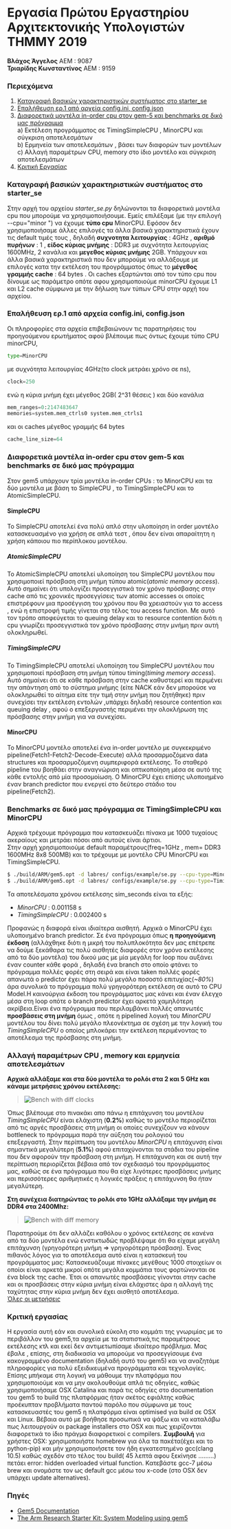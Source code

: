 # Εργασία Πρώτου Εργαστηρίου Αρχιτεκτονικής Υπολογιστών ΤΗΜΜΥ 2019

**Βλάχος Άγγελος** ΑΕΜ : 9087  
**Τριαρίδης Κωνσταντίνος** ΑΕΜ : 9159

### Περιεχόμενα
1. [Καταγραφή βασικών χαρακτηριστικών συστήματος στο starter_se](https://github.com/kostino/ComputerArchitectureLab1#Καταγραφή-βασικών-χαρακτηριστικών-συστήματος-στο-starter_se)
2. [Επαλήθευση ερ.1 από αρχεία config.ini, config.json](https://github.com/kostino/ComputerArchitectureLab1#επαλήθευση-ερ1-από-αρχεία-configini-configjson)
3. [Διαφορετικά μοντέλα in-order cpu στον gem-5 και benchmarks σε δικό μας πρόγραμμα](https://github.com/kostino/ComputerArchitectureLab1#διαφορετικά-μοντέλα-in-order-cpu-στον-gem-5-και-benchmarks-σε-δικό-μας-πρόγραμμα)  
  a) Εκτέλεση προγράμματος σε TimingSimpleCPU , MinorCPU και σύγκριση αποτελεσμάτων  
  b) Ερμηνεία των αποτελεσμάτων , βάσει των διαφορών των μοντέλων  
  c) Αλλαγή παραμέτρων CPU, memory στο ίδιο μοντέλο και σύγκριση αποτελεσμάτων  
4. [Κριτική Εργασίας](https://github.com/kostino/ComputerArchitectureLab1#Κριτική-εργασίας)  


### Καταγραφή βασικών χαρακτηριστικών συστήματος στο starter_se
Στην αρχή του αρχείου _starter_se.py_ δηλώνονται τα διαφορετικά μοντέλα cpu που μπορούμε να χρησιμοποιήσουμε. Εμείς επιλέξαμε (με την επιλογή --cpu="minor ") να έχουμε **τύπο cpu** MinorCPU. Εφόσον δεν χρησιμοποιήσαμε άλλες επιλογές τα άλλα βασικά χαρακτηριστικά έχουν τις default τιμές τους , δηλαδή **συχνοτητα λειτουργίας** : 4GHz , **αριθμό πυρήνων** : 1 , **είδος κύριας μνήμης** : DDR3 με συχνότητα λειτουργίας 1600MHz, 2 κανάλια και **μεγεθος κύριας μνήμης** 2GB. Υπάρχουν και άλλα βασικά χαρακτηριστικά που δεν μπορούμε να αλλάξουμε με επιλογές κατα την εκτέλεση του προγράμματος όπως το **μέγεθος γραμμής cache** : 64 bytes . Οι caches εξαρτώνται από τον τύπο cpu που δίνουμε ως παράμετρο οπότε αφου χρησιμοποιούμε minorCPU έχουμε L1 και L2 cache σύμφωνα με την δήλωση των τύπων CPU στην αρχή του αρχείου.

### Επαλήθευση ερ.1 από αρχεία config.ini, config.json
Οι πληροφορίες στα αρχεία επιβεβαιώνουν τις παρατηρήσεις του προηγούμενου ερωτήματος αφού βλέπουμε πως όντως έχουμε τύπο CPU minorCPU,
```python
type=MinorCPU
```

με συχνότητα λειτουργίας 4GHz(το clock μετράει χρόνο σε ns),
```python
clock=250
```
ενώ η κύρια μνήμη έχει μέγεθος 2GB( 2^31 θέσεις ) και δύο κανάλια
```python
mem_ranges=0:2147483647
memories=system.mem_ctrls0 system.mem_ctrls1
```
και οι caches μέγεθος γραμμής 64 bytes
```python
cache_line_size=64
```
### Διαφορετικά μοντέλα in-order cpu στον gem-5 και benchmarks σε δικό μας πρόγραμμα
Στον gem5 υπάρχουν τρία μοντέλα in-order CPUs : το MinorCPU και τα δύο μοντέλα με βάση το SimpleCPU , το TimingSimpleCPU και το AtomicSimpleCPU.
#### SimpleCPU
Το SimpleCPU αποτελεί ένα πολύ απλό στην υλοποίηση  in order μοντέλο κατασκευασμένο για χρήση σε απλά τεστ , όπου δεν είναι απαραίτητη η χρήση κάποιου πιο περίπλοκου μοντέλου.
##### AtomicSimpleCPU
Το AtomicSimpleCPU αποτελεί υλοποίηση του SimpleCPU μοντέλου που χρησιμοποιεί πρόσβαση στη μνήμη τύπου atomic(_atomic memory access_). Αυτό σημαίνει ότι υπολογίζει προσεγγιστικά τον χρόνο πρόσβασης στην cache από τις χρονικές προσεγγίσεις των atomic accesses οι οποίες επιστρέφουν μια προσέγγιση του χρόνου που θα χρειαστούν για το access , ενώ η επιστροφή τιμής γίνεται στο τέλος του access function. Με αυτό τον τρόπο αποφεύγεται το queuing delay και το resource contention διότι η cpu γνωρίζει προσεγγιστικά τον χρόνο πρόσβασης στην μνήμη πριν αυτή ολοκληρωθεί.
##### TimingSimpleCPU
Το TimingSimpleCPU αποτελεί υλοποίηση του SimpleCPU μοντέλου που χρησιμοποιεί πρόσβαση στη μνήμη τύπου timing(_timing memory access_). Αυτό σημαίνει ότι σε κάθε πρόσβαση στην cache καθυστερεί και περιμένει την απάντηση από το σύστημα μνήμης (είτε NACK εάν δεν μπορούσε να ολοκληρωθεί το αίτημα είτε την τιμή στην μνήμη που ζητήθηκε) πριν συνεχίσει την εκτέλεση εντολών ,υπάρχει δηλαδή resource contention και queuing delay , αφού ο επεξεργαστής περιμένει την ολοκλήρωση της πρόσβασης στην μνήμη για να συνεχίσει.
#### MinorCPU
Το MinorCPU μοντέλο αποτελεί ένα in-order μοντέλο με συγκεκριμένο pipeline(Fetch1-Fetch2-Decode-Execute) αλλά προσαρμοζόμενα data structures και προσαρμοζόμενη συμπεριφορά εκτέλεσης. Το σταθερό pipeline του βοηθάει στην αναγνώριση και οπτικοποίηση μέσα σε αυτό της κάθε εντολής από μία προσομοίωση. Ο MinorCPU έχει επίσης υλοποιημένο έναν branch predictor που ενεργεί στο δεύτερο στάδιο του pipeline(Fetch2).
###  Βenchmarks σε δικό μας πρόγραμμα σε TimingSimpleCPU και MinorCPU
Αρχικά τρέχουμε πρόγραμμα που κατασκευάζει πίνακα με 1000 τυχαίους ακεραίους και μετράει πόσοι από αυτούς είναι άρτιοι.  
Στην αρχή χρησιμοποιούμε default παραμέτρους(freq=1GHz , mem= DDR3 1600MHz 8x8 500MB) και το τρέχουμε με μοντέλο CPU MinorCPU και TimingSimpleCPU.
```zsh
$ ./build/ARM/gem5.opt -d labres/ configs/example/se.py --cpu-type=MinorCPU --caches -c gem5TestARM
$ ./build/ARM/gem5.opt -d labres/ configs/example/se.py --cpu-type=TimingSimpleCPU --caches -c gem5TestARM

```
Τα αποτελέσματα χρόνου εκτέλεσης sim_seconds είναι τα εξής:
* _MinorCPU_ : 0.001158 s
* _TimingSimpleCPU_ : 0.002400 s

Προφανώς η διαφορά είναι ιδιαίτερα αισθητή. Αρχικά ο MinorCPU έχει υλοποιημένο branch predictor. Σε ένα πρόγραμμα όπως **η προηγούμενη έκδοση** (αλλάχθηκε διότι η μικρή του πολυπλοκότητα δεν μας επέτρεπε να δούμε ξεκάθαρα τις πολύ αισθητές διαφορές στον χρόνο εκτέλεσης από τα δύο μοντέλα) του δικού μας με μία μεγάλη for loop που αυξάνει έναν counter κάθε φορά , δηλαδή ένα branch στο οποίο φτάνει το πρόγραμμα πολλές φορές στη σειρά και είναι taken πολλές φορές απανωτά ο predictor έχει πάρα πολύ μεγάλο ποσοστό επιτυχίας(_~80%_) άρα συνολικά το πρόγραμμα πολύ γρηγορότερη εκτέλεση σε αυτό το CPU Model.Η καινούργια έκδοση του προγράμματος μας κάνει και έναν έλεγχο μέσα στη loop οπότε ο branch predictor έχει αρκετά χαμηλότερη ακρίβεια.Είναι ένα πρόγραμμα που περιλαμβάνει πολλές απανωτές **προσβάσεις στη μνήμη** όμως , οπότε η pipelined λογική του _MinorCPU_ μοντέλου του δίνει πολύ μεγάλο πλεονέκτημα σε σχέση με την λογική του _TimingSimpleCPU_ ο οποίος μπλοκάρει την εκτέλεση περιμένοντας το αποτέλεσμα της πρόσβασης στη μνήμη.  

### Αλλαγή παραμέτρων CPU , memory και ερμηνεία αποτελεσμάτων
**Αρχικά αλλάξαμε και στα δύο μοντέλα το ρολόι στα 2 και 5 GHz και κάναμε μετρήσεις χρόνου εκτέλεσης:**  
>![Bench with diff clocks](https://i.imgur.com/XjJdX62.png)  

Όπως βλέπουμε στο πινακάκι απο πάνω η επιτάχυνση του μοντέλου _TimingSimpleCPU_ είναι ελάχιστη (**0.2%**) καθώς το μοντέλο περιορίζεται από τις αργές προσβάσεις στη μνήμη οι οποίες συνεχίζουν να κάνουν bottleneck το πρόγραμμα παρά την αύξηση του ρολογιού του επεξεργαστή. Στην περίπτωση του μοντέλου _MinorCPU_ η επιτάχυνση είναι σημαντικά μεγαλύτερη (**5.1%**) αφού επιταχύνονται τα στάδια του pipeline που δεν αφορούν την πρόσβαση στη μνήμη. Η επιτάχυνση και σε αυτή την περίπτωση περιορίζεται βέβαια από τον σχεδιασμό του προγράμματος μας, καθώς σε ένα πρόγραμμα που θα είχε λιγότερες προσβάσεις μνήμης και περισσότερες αριθμητικές η λογικές πράξεις η επιτάχυνση θα ήταν μεγαλύτερη.

**Στη συνέχεια διατηρώντας το ρολόι στο 1GHz αλλάξαμε την μνήμη σε DDR4 στα 2400Mhz:**  
>![Bench with diff memory](https://i.imgur.com/qTzjndE.png)  

Παρατηρούμε ότι δεν αλλάζει καθόλου ο χρόνος εκτέλεσης σε κανένα από τα δύο μοντέλα ενώ ενστικτωδώς προβλέψαμε ότι θα είχαμε μεγάλη επιτάχυνση (γρηγορότερη μνήμη => γρηγορότερη πρόσβαση). Ένας πιθανός λόγος για το αποτέλεσμα αυτό είναι η κατασκευή του προγράμματος μας: Κατασκευάζουμε πίνακες μεγέθους 1000 στοιχείων οι οποίοι είναι αρκετά μικροί οπότε μεγάλα κομμάτια τους φορτώνονται σε ένα block της cache. Έτσι οι απανωτές προσβάσεις γίνονται στην cache και οι προσβάσεις στην κύρια μνήμη είναι ελάχιστες άρα η αλλαγή της ταχύτητας στην κύρια μνήμη δεν έχει αισθητό αποτέλεσμα.  
[Όλες οι μετρήσεις](https://docs.google.com/spreadsheets/d/1jACGWOk938Q6ivjetw6T5KrBNOgfjyQoj8Q4R_XHtiI/edit?usp=sharing)  
### Κριτική εργασίας
Η εργασία αυτή εάν και συνολικά εύκολη στο κομμάτι της γνωριμίας με το περιβάλλον του gem5,τα αρχεία με τα στατιστικά,τις παραμέτρους εκτέλεσης κτλ και εκεί δεν αντιμετωπίσαμε ιδιαίτερο πρόβλημα. Μας έβαλε , επίσης, στη διαδικασία να μπορούμε να προσεγγίσουμε ένα κακογραμμένο documentation (δηλαδή αυτό του gem5) και να αναζητάμε πληροφορίες για πολύ εξειδικευμένα προγράμματα και τεχνολογίες. Επίσης μπήκαμε στη λογική να μάθουμε την πλατφόρμα που χρησιμοποιούμε και να μην ακολουθούμε απλά τις οδηγίες, καθώς χρησιμοποιήσαμε OSX Catalina και παρά τις οδηγίες στο documentation του gem5 το build της πλατφόρμας ήταν σκέτος εφιάλτης καθώς προέκυπταν προβλήματα παντού παρόλο που σύμφωνα με τους κατασκευαστές του gem5 η πλατφόρμα είναι optimised για build σε OSX και Linux. Βέβαια αυτό με βοήθησε προσωπικά να ψάξω και να καταλάβω πως λειτουργούν οι package installers στο OSX και πως χειρίζονται διαφορετικά το ίδιο πράγμα διαφορετικοί c compilers. **Συμβουλή** για χρήστες OSX: χρησιμοποιήστε homebrew για όλα τα πακέτα(έχει και το python-pip) και μήν χρησιμοποιήσετε τον ήδη εγκατεστημένο gcc(clang 10.5) καθώς σχεδόν στο τέλος του build( 45 λεπτά αφου ξεκίνησε .........) πετάει error: hidden overloaded virtual function. Κατεβάστε gcc-7 μέσω brew και ονομάστε τον ως default gcc μέσω του x-code (στο OSX δεν υπάρχει update alternatives).

### Πηγές
* [Gem5 Documentation](http://gem5.org/Main_Page)  
* [The Arm Research Starter Kit: System Modeling using gem5](https://github.com/arm-university/arm-gem5-rsk/blob/master/gem5_rsk.pdf)
